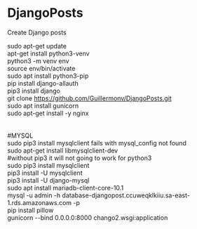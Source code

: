# DjangoPosts
Create Django posts

sudo apt-get update <br>
apt-get install python3-venv <br>
python3 -m venv env <br>
source env/bin/activate<br>
sudo apt install python3-pip<br>
pip install django-allauth<br>
pip3 install django<br>
git clone https://github.com/Guillermonv/DjangoPosts.git<br>
sudo apt install gunicorn<br>
sudo apt-get install -y nginx<br>
<br><br>
#MYSQL<br>
sudo pip3 install mysqlclient fails with mysql_config not found<br>
sudo apt-get install libmysqlclient-dev<br>
#without pip3 it will not going to work for python3<br>
sudo pip3 install mysqlclient<br>
pip3 install -U mysqlclient<br>
pip3 install -U django-mysql<br>
sudo apt install mariadb-client-core-10.1<br>
mysql -u admin -h database-djangopost.ccuweqklkiiu.sa-east-1.rds.amazonaws.com -p<br>
pip install pillow<br>
gunicorn --bind 0.0.0.0:8000 chango2.wsgi:application<br>
